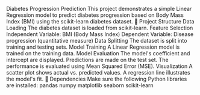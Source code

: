Diabetes Progression Prediction
This project demonstrates a simple Linear Regression model to predict diabetes progression based on Body Mass Index (BMI) using the scikit-learn diabetes dataset.
📂 Project Structure
Data Loading
The diabetes dataset is loaded from scikit-learn.
Feature Selection
Independent Variable: BMI (Body Mass Index)
Dependent Variable: Disease progression (quantitative measure)
Data Splitting
The dataset is split into training and testing sets.
Model Training
A Linear Regression model is trained on the training data.
Model Evaluation
The model's coefficient and intercept are displayed.
Predictions are made on the test set.
The performance is evaluated using Mean Squared Error (MSE).
Visualization
A scatter plot shows actual vs. predicted values.
A regression line illustrates the model's fit.
🧩 Dependencies
Make sure the following Python libraries are installed:
pandas
numpy
matplotlib
seaborn
scikit-learn
